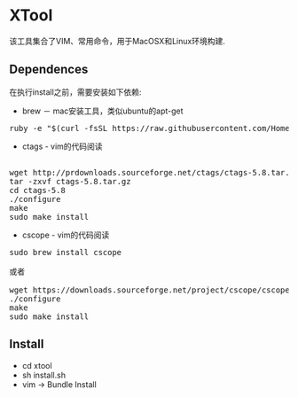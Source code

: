 # XTool
该工具集合了VIM、常用命令，用于MacOSX和Linux环境构建.

## Dependences
在执行install之前，需要安装如下依赖:

* brew － mac安装工具，类似ubuntu的apt-get

<pre>
ruby -e "$(curl -fsSL https://raw.githubusercontent.com/Homebrew/install/master/install)"</pre>
	
* ctags - vim的代码阅读

<pre>	
wget http://prdownloads.sourceforge.net/ctags/ctags-5.8.tar.gz
tar -zxvf ctags-5.8.tar.gz
cd ctags-5.8
./configure
make
sudo make install</pre>

* cscope - vim的代码阅读
<pre>sudo brew install cscope

或者

wget https://downloads.sourceforge.net/project/cscope/cscope/15.8a/cscope-15.8a.tar.gz 
./configure
make
sudo make install</pre>
	

## Install
* cd xtool
* sh install.sh
* vim -> Bundle Install